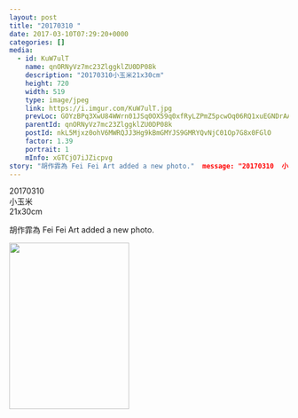 ```yaml
---
layout: post
title: "20170310 " 
date: 2017-03-10T07:29:20+0000 
categories: [] 
media:
  - id: KuW7ulT
    name: qnORNyVz7mc23ZlggklZU0DP08k
    description: "20170310小玉米21x30cm"   
    height: 720
    width: 519
    type: image/jpeg
    link: https://i.imgur.com/KuW7ulT.jpg
    prevLoc: GOYzBPq3XwU84WWrn01JSq0OX59q0xfRyLZPmZ5pcwOq06RQ1xuEGNDrAAP6IXR5WzEgKEtEoBxBzX1gIVwAmBWo1yiR6o4V5YVztqQkgE5B6LfoDPzq8B4oFQ4Y3zp15gs3LL5GM4MPSN47jKlGXQt2EJMBQJ2yuDAyvlr6BBUDKN9DoyBRF7lmzrR5Lkf7jzBEYRWNsmnYNWWyB1s4RoqoD4jrTDlYwgzBgnto0g8pZjozIV1pkrn0x1U9AOr3EyqoHQYW
    parentId: qnORNyVz7mc23ZlggklZU0DP08k
    postId: nkL5Mjxz0ohV6MWRQJJ3Hg9kBmGMYJS9GMRYQvNjC01Op7G8x0FGlO
    factor: 1.39
    portrait: 1
    mInfo: xGTCjO7iJZicpvg
story: "胡作霏為 Fei Fei Art added a new photo."  message: "20170310  小玉米  21x30cm"
---
```


20170310  
小玉米  
21x30cm
 
 
[//]: #story:
胡作霏為 Fei Fei Art added a new photo.


[//]: #media:  
<a href="https://i.imgur.com/KuW7ulT.jpg"><img src="https://i.imgur.com/KuW7ulT.jpg" height="300" width="216" /></a> 
 
